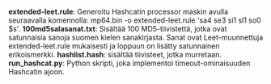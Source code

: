 **extended-leet.rule**: Generoitu Hashcatin processor maskin avulla seuraavalla komennolla: mp64.bin -o extended-leet.rule 'sa4 se3 si1 sl1 so0 $s'. 
**100md5salasanat.txt**: Sisältää 100 MD5-tiivistettä, jotka ovat satunnaisia sanoja suomen kielen sanakirjasta. Sanat ovat Leet-muunnettuja extended-leet.rule mukaisesti ja loppuun on lisätty satunnainen erikoismerkki.
**hashlist.hash**: sisältää tiivisteet, jotka murretaan.
**run_hashcat.py**: Python skripti, joka implementoi timeout-ominaisuuden Hashcatin ajoon. 
